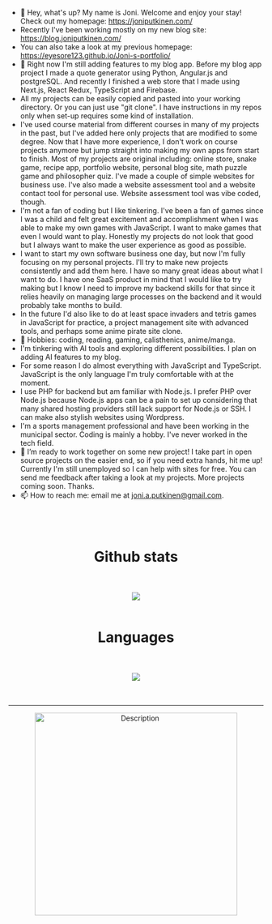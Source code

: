 
- 👋 Hey, what's up? My name is Joni. Welcome and enjoy your stay! Check out my homepage: https://joniputkinen.com/
- Recently I've been working mostly on my new blog site: https://blog.joniputkinen.com/
- You can also take a look at my previous homepage: https://eyesore123.github.io/Joni-s-portfolio/
- 🌱 Right now I'm still adding features to my blog app. Before my blog app project I made a quote generator using Python, Angular.js and postgreSQL. And recently I finished a web store that I made using Next.js, React Redux, TypeScript and Firebase.
- All my projects can be easily copied and pasted into your working directory. Or you can just use "git clone". I have instructions in my repos only when set-up requires some kind of installation.
-  I've used course material from different courses in many of my projects in the past, but I've added here only projects that are modified to some degree. Now that I have more experience, I don't work on course projects anymore but jump straight into making my own apps from start to finish. Most of my projects are original including: online store, snake game, recipe app, portfolio website, personal blog site, math puzzle game and philosopher quiz. I've made a couple of simple websites for business use. I've also made a website assessment tool and a website contact tool for personal use. Website assessment tool was vibe coded, though.
- I'm not a fan of coding but I like tinkering. I've been a fan of games since I was a child and felt great excitement and accomplishment when I was able to make my own games with JavaScript. I want to make games that even I would want to play. Honestly my projects do not look that good but I always want to make the user experience as good as possible.
- I want to start my own software business one day, but now I'm fully focusing on my personal projects. I'll try to make new projects consistently and add them here. I have so many great ideas about what I want to do. I have one SaaS product in mind that I would like to try making but I know I need to improve my backend skills for that since it relies heavily on managing large processes on the backend and it would probably take months to build.
- In the future I'd also like to do at least space invaders and tetris games in JavaScript for practice, a project management site with advanced tools, and perhaps some anime pirate site clone.
- 👀 Hobbies: coding, reading, gaming, calisthenics, anime/manga.
- I'm tinkering with AI tools and exploring different possibilities. I plan on adding AI features to my blog.
- For some reason I do almost everything with JavaScript and TypeScript. JavaScript is the only language I'm truly comfortable with at the moment.
- I use PHP for backend but am familiar with Node.js. I prefer PHP over Node.js because Node.js apps can be a pain to set up considering that many shared hosting providers still lack support for Node.js or SSH. I can make also stylish websites using Wordpress.
- I'm a sports management professional and have been working in the municipal sector. Coding is mainly a hobby. I've never worked in the tech field.
- 💞️ I’m ready to work together on some new project! I take part in open source projects on the easier end, so if you need extra hands, hit me up! Currently I'm still unemployed so I can help with sites for free.
You can send me feedback after taking a look at my projects. More projects coming soon. Thanks.
- 📫 How to reach me: email me at joni.a.putkinen@gmail.com.<br><br><br><br>


<div align="center">
  <h1>Github stats</h1><br><br>
<img src="https://github-readme-stats.vercel.app/api?username=Eyesore123&theme=shadow_blue&show_icons=true&rank_icon=github"
  </div><br><br>

<div align="center">
  <h1>Languages</h1><br><br>
<img src="https://github-readme-stats.vercel.app/api/top-langs/?username=Eyesore123&theme=shadow_blue&show_icons=true&langs_count=7">
</div><br><br>

----------------------------------------------------------------------


<div align="center">
<img src="https://github.com/user-attachments/assets/a3027eb1-70ec-4d4a-a2cd-e0ff1aed7af2" alt="Description" width="400" height="auto">
</div>


<!---
Eyesore123/Eyesore123 is a ✨ special ✨ repository because its `README.md` (this file) appears on your GitHub profile.
You can click the Preview link to take a look at your changes.
--->
